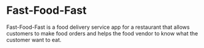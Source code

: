 # Fast-Food-Fast
Fast-Food-Fast is a food delivery service app for a restaurant that allows customers to make food orders and helps the food vendor to know what the customer want to eat.
